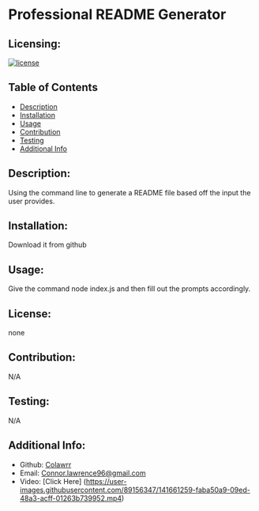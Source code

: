 # Professional README Generator
  ## Licensing:
  [![license](https://img.shields.io/badge/license-none-blue)](https://shields.io)
  ## Table of Contents 
  - [Description](#description)
  - [Installation](#installation)
  - [Usage](#usage)
  - [Contribution](#contribution)
  - [Testing](#testing)
  - [Additional Info](#additional-info)
  ## Description:
  Using the command line to generate a README file based off the input the user provides.
  ## Installation:
  Download it from github
  ## Usage:
  Give the command node index.js and then fill out the prompts accordingly.
  ## License:
  none
  ## Contribution:
  N/A
  ## Testing:
  N/A
  ## Additional Info:
  - Github: [Colawrr](https://github.com/Colawrr)
  - Email: Connor.lawrence96@gmail.com 
  - Video: [Click Here] (https://user-images.githubusercontent.com/89156347/141661259-faba50a9-09ed-48a3-acff-01263b739952.mp4)